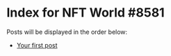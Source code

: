 # Index for NFT World #8581
Posts will be displayed in the order below:

- [Your first post](./001-first.md)

